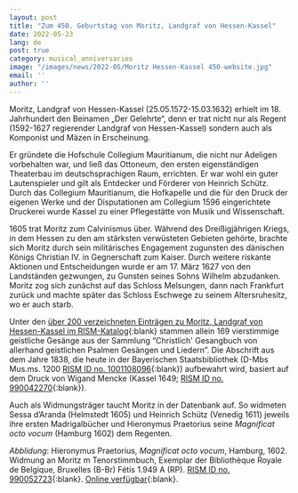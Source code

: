 ```yaml
---
layout: post
title: "Zum 450. Geburtstag von Moritz, Landgraf von Hessen-Kassel"
date: 2022-05-23
lang: de
post: true
category: musical_anniversaries
image: "/images/news/2022-05/Moritz Hessen-Kassel 450-website.jpg"
email: ''
author: ''
---
```


Moritz, Landgraf von Hessen-Kassel (25.05.1572-15.03.1632) erhielt im 18. Jahrhundert den Beinamen „Der Gelehrte“, denn er trat nicht nur als Regent (1592-1627 regierender Landgraf von Hessen-Kassel) sondern auch als Komponist und Mäzen in Erscheinung.  

Er gründete die Hofschule Collegium Mauritianum, die nicht nur Adeligen vorbehalten war, und ließ das Ottoneum, den ersten eigenständigen Theaterbau im deutschsprachigen Raum, errichten. Er war wohl ein guter Lautenspieler und gilt als Entdecker und Förderer von Heinrich Schütz. Durch das Collegium Mauritianum, die Hofkapelle und die für den Druck der eigenen Werke und der Disputationen am Collegium 1596 eingerichtete Druckerei wurde Kassel zu einer Pflegestätte von Musik und Wissenschaft.  

1605 trat Moritz zum Calvinismus über. Während des Dreißigjährigen Kriegs, in dem Hessen zu den am stärksten verwüsteten Gebieten gehörte, brachte sich Moritz durch sein militärisches Engagement zugunsten des dänischen Königs Christian IV. in Gegnerschaft zum Kaiser. Durch weitere riskante Aktionen und Entscheidungen wurde er am 17. März 1627 von den Landständen gezwungen, zu Gunsten seines Sohns Wilhelm abzudanken. Moritz zog sich zunächst auf das Schloss Melsungen, dann nach Frankfurt zurück und machte später das Schloss Eschwege zu seinem Altersruhesitz, wo er auch starb.  

Unter den [über 200 verzeichneten Einträgen zu Moritz, Landgraf von Hessen-Kassel im RISM-Katalog](https://opac.rism.info/search?View=rism&q=pe312320){:blank} stammen allein 169 vierstimmige geistliche Gesänge aus der Sammlung “Christlich' Gesangbuch von allerhand geistlichen Psalmen Gesängen und Liedern”. Die Abschrift aus dem Jahre 1838, die heute in der Bayerischen Staatsbibliothek (D-Mbs Mus.ms. 1200 [RISM ID no. 1001108096](https://opac.rism.info/search?id=1001108096&View=rism){:blank}) aufbewahrt wird, basiert auf dem Druck von Wigand Mencke (Kassel 1649; [RISM ID no. 990042270](https://opac.rism.info/search?id=990042270&View=rism){:blank}).  

Auch als Widmungsträger taucht Moritz in der Datenbank auf. So widmeten Sessa d’Aranda (Helmstedt 1605) und Heinrich Schütz (Venedig 1611) jeweils ihre ersten Madrigalbücher und Hieronymus Praetorius seine _Magnificat octo vocum_ (Hamburg 1602) dem Regenten.

_Abblidung_: Hieronymus Praetorius, _Magnificat octo vocum_, Hamburg, 1602. Widmung an Moritz m Tenorstimmbuch, Exemplar der Bibliothèque Royale de Belgique, Bruxelles (B-Br) Fétis 1.949 A (RP). [RISM ID no. 990052723](https://opac.rism.info/search?id=990052723&View=rism){:blank}. [Online verfügbar](http://uurl.kbr.be/1562011){:blank}.
